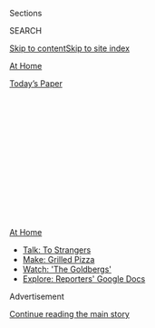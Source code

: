 <div id="app">

<div>

<div>

<div>

<div class="NYTAppHideMasthead css-1q2w90k e1suatyy0">

<div class="section css-ui9rw0 e1suatyy2">

<div class="css-eph4ug er09x8g0">

<div class="css-6n7j50">

</div>

<span class="css-1dv1kvn">Sections</span>

<div class="css-10488qs">

<span class="css-1dv1kvn">SEARCH</span>

</div>

[Skip to content](#site-content)[Skip to site index](#site-index)

</div>

<div id="masthead-section-label" class="css-1wr3we4 eaxe0e00">

[At
Home](https://www.nytimes.com/spotlight/at-home)

</div>

<div class="css-10698na e1huz5gh0">

</div>

</div>

<div id="masthead-bar-one" class="section hasLinks css-15hmgas e1csuq9d3">

<div class="css-uqyvli e1csuq9d0">

</div>

<div class="css-1uqjmks e1csuq9d1">

</div>

<div class="css-9e9ivx">

[](https://myaccount.nytimes.com/auth/login?response_type=cookie&client_id=vi)

</div>

<div class="css-1bvtpon e1csuq9d2">

[Today’s
Paper](https://www.nytimes.com/section/todayspaper)

</div>

</div>

</div>

</div>

<div data-aria-hidden="false">

<div id="site-content" data-role="main">

<div>

<div class="css-1aor85t" style="opacity:0.000000001;z-index:-1;visibility:hidden">

<div class="css-1hqnpie">

<div class="css-epjblv">

<span class="css-17xtcya">[At
Home](/spotlight/at-home)</span><span class="css-x15j1o">|</span><span class="css-fwqvlz">How
to Stay Safer on Mass
Transit</span>

</div>

<div class="css-k008qs">

<div class="css-1iwv8en">

<span class="css-18z7m18"></span>

<div>

</div>

</div>

<span class="css-1n6z4y">https://nyti.ms/30k8YP9</span>

<div class="css-1705lsu">

<div class="css-4xjgmj">

<div class="css-4skfbu" data-role="toolbar" data-aria-label="Social Media Share buttons, Save button, and Comments Panel with current comment count" data-testid="share-tools">

  - 
  - 
  - 
  - 
    
    <div class="css-6n7j50">
    
    </div>

  - 

</div>

</div>

</div>

</div>

</div>

</div>

<div id="NYT_TOP_BANNER_REGION" class="css-13pd83m">

<div>

<div id="maps-athome-menu" class="section interactive-content interactive-size-medium css-1edisqu">

<div class="css-17ih8de interactive-body">

<div class="at-home-nav__innerContainer">

<div class="at-home-nav__title">

[At
Home](https://www.nytimes.com/spotlight/at-home?action=click&pgtype=Article&state=default&region=TOP_BANNER&context=at_home_menu)

</div>

  - [Talk: To
    Strangers](https://www.nytimes.com/2020/08/03/well/family/the-benefits-of-talking-to-strangers.html?action=click&pgtype=Article&state=default&region=TOP_BANNER&context=at_home_menu)
  - [Make: Grilled
    Pizza](https://www.nytimes.com/2020/08/01/at-home/coronavirus-make-pizza-on-a-grill.html?action=click&pgtype=Article&state=default&region=TOP_BANNER&context=at_home_menu)
  - [Watch: 'The
    Goldbergs'](https://www.nytimes.com/2020/07/31/arts/television/goldbergs-abc-stream.html?action=click&pgtype=Article&state=default&region=TOP_BANNER&context=at_home_menu)
  - [Explore: Reporters' Google
    Docs](https://www.nytimes.com/interactive/2020/at-home/even-more-reporters-editors-diaries-lists-recommendations.html?action=click&pgtype=Article&state=default&region=TOP_BANNER&context=at_home_menu)

</div>

</div>

</div>

</div>

</div>

<div id="top-wrapper" class="css-1sy8kpn">

<div id="top-slug" class="css-l9onyx">

Advertisement

</div>

[Continue reading the main
story](#after-top)

<div class="ad top-wrapper" style="text-align:center;height:100%;display:block;min-height:250px">

<div id="top" class="place-ad" data-position="top" data-size-key="top">

</div>

</div>

<div id="after-top">

</div>

</div>

<div>

<div id="sponsor-wrapper" class="css-1hyfx7x">

<div id="sponsor-slug" class="css-19vbshk">

Supported by

</div>

[Continue reading the main
story](#after-sponsor)

<div id="sponsor" class="ad sponsor-wrapper" style="text-align:center;height:100%;display:block">

</div>

<div id="after-sponsor">

</div>

</div>

<div class="css-186x18t">

</div>

<div class="css-1vkm6nb ehdk2mb0">

# How to Stay Safer on Mass Transit

</div>

Timing your trip strategically, using contactless payments and not
eating onboard are some of the things to keep in
mind.

<div class="css-79elbk" data-testid="photoviewer-wrapper">

<div class="css-z3e15g" data-testid="photoviewer-wrapper-hidden">

</div>

<div class="css-1a48zt4 ehw59r15" data-testid="photoviewer-children">

![<span class="css-cnj6d5 e1z0qqy90" itemprop="copyrightHolder"><span class="css-1ly73wi e1tej78p0">Credit...</span><span><span>Mark
Wickens for The New York
Times</span></span></span>](https://static01.nyt.com/images/2020/07/31/multimedia/31ah-transportation1/31ah-transportation1-articleLarge.jpg?quality=75&auto=webp&disable=upscale)

</div>

</div>

<div class="css-18e8msd">

<div class="css-vp77d3 epjyd6m0">

<div class="css-1baulvz">

By [<span class="css-1baulvz last-byline" itemprop="name">Katherine
Cusumano</span>](https://www.nytimes.com/by/katherine-cusumano)

</div>

</div>

  - 
    
    <div class="css-ld3wwf e16638kd2">
    
    Published Aug. 1, 2020Updated Aug. 3,
    2020
    
    </div>

  - 
    
    <div class="css-4xjgmj">
    
    <div class="css-pvvomx" data-role="toolbar" data-aria-label="Social Media Share buttons, Save button, and Comments Panel with current comment count" data-testid="share-tools">
    
      - 
      - 
      - 
      - 
        
        <div class="css-6n7j50">
        
        </div>
    
      - 
    
    </div>
    
    </div>

</div>

</div>

<div class="section meteredContent css-1r7ky0e" name="articleBody" itemprop="articleBody">

<div class="css-1fanzo5 StoryBodyCompanionColumn">

<div class="css-53u6y8">

In cities across the country, ridership on public transportation has
dropped precipitously as people have stayed home to help prevent the
spread of the coronavirus. But for some, continuing to take mass transit
was never optional. Many essential workers who cannot work remotely or
don’t drive have continued to ride buses, trains and ferries; they are
disproportionately people of color and the earners of lower incomes.

“The pandemic itself has changed the profile of who’s using the services
and what they’re using them for,” said Brian Taylor, a professor of
urban planning and public policy at the University of California, Los
Angeles. “It is mostly riders without other options who are coming back
to public transit so far” — that is, if they ever stopped riding. (The
school’s Institute of Transportation Studies, which Dr. Taylor directs,
is studying the effects of the pandemic on transportation, including on
public transit ridership, operations and finance.)

In some areas, ridership is now rebounding as businesses and workplaces
reopen: Last week in New York, subway ridership [was down
by](https://new.mta.info/coronavirus/ridership) 70 to 80 percent — but
that’s compared with as much as 93 percent in April. And thanks to the
Metropolitan Transportation Authority’s new cleaning protocols (and
suspended service between 1 a.m. and 5 a.m. for sanitizing), the trains
sparkle.

“At the beginning, they were thought of as sort of virus trains,” said
Sarah M. Kaufman, the associate director of the Rudin Center for
Transportation at New York University. That has been largely disproved;
in Paris and Tokyo, for example, the cities’ crowded trains have not
been linked to outbreak clusters. (Transit workers, though, have
suffered a steep toll: In New York, 131 M.T.A. workers
[have](https://www.nytimes.com/interactive/2020/07/26/nyregion/nyc-covid-19-mta-transit-workers.html)
died and more than 4,000 have tested positive for the virus. Some
employees [have
cited](https://www.nytimes.com/2020/04/08/nyregion/coronavirus-nyc-mta-subway.html)
a lack of widespread mask-wearing and social distancing early in the
pandemic.)

</div>

</div>

<div class="css-1fanzo5 StoryBodyCompanionColumn">

<div class="css-53u6y8">

So as traffic picks up again, on the streets and underground, what are
the best strategies to stay safe while commuting and making essential
trips? Here, a few experts weigh in.

### Choose your method wisely.

If you plan to go somewhere, evaluate which means of transportation
poses the least risk to yourself and others. “The more that you can be
in open air and the farther you can be from other people and the less
likely that other people will be without a mask is the safest way to
go,” said Robyn Gershon, a professor of epidemiology at New York
University focused on occupational and environmental safety. Dr. Gershon
and a team of scientists are working with TWU Local 100, a transit union
in New York that represents roughly 46,000 bus and subway workers, to
study the impact of the outbreak on its members.

Take into account how long you’ll be waiting for your chosen vessel to
arrive, she explained, and whether the terminal or station is inside or
outside. You could get to the ferry dock early, for instance, to ensure
that you get a seat on the upper deck in the open air; even inside,
there’s probably ample air circulation and space to [spread
out](https://twitter.com/vinbarone/status/1270470612071440386). If
you’re riding the bus, try to sit near a window, and keep it open.
Don’t do this on the subway, though: New York’s underground tunnels
are “full of steel dust and asbestos,” Ms. Kaufman explained. Choose the
escalator or stairs over the elevator if you can.

Or travel by bicycle. The use of bike-share programs in New York and
Chicago has
[ballooned](https://www.nytimes.com/2020/03/14/nyregion/coronavirus-nyc-bike-commute.html);
by June, Citi Bike had nearly [180,000 active
users](https://d21xlh2maitm24.cloudfront.net/nyc/June-2020-Citi-Bike-Monthly-Report.pdf?mtime=20200722104600)
— across Manhattan, Brooklyn, Queens, the Bronx and Jersey City — and
bikes became [difficult to
buy](https://www.nytimes.com/2020/05/18/nyregion/bike-shortage-coronavirus.html)
throughout the country. “My bike has been getting a lot more miles than
it ever has before,” said Dr. Mirna Mohanraj, a pulmonary and critical
care specialist at Mount Sinai Morningside, who has been riding all over
Manhattan, including some morning trips to Central Park, and into the
Bronx and Brooklyn.

</div>

</div>

<div class="css-1fanzo5 StoryBodyCompanionColumn">

<div class="css-53u6y8">

Most important, “if anyone has any symptoms or thinks they’re sick, they
should not take public transportation,” said Dr. Georges Benjamin, the
executive director of the American Public Health Association. Instead,
they should stay home and get in touch with their
doctor.

</div>

</div>

<div class="css-79elbk" data-testid="photoviewer-wrapper">

<div class="css-z3e15g" data-testid="photoviewer-wrapper-hidden">

</div>

<div class="css-1a48zt4 ehw59r15" data-testid="photoviewer-children">

![<span class="css-cnj6d5 e1z0qqy90" itemprop="copyrightHolder"><span class="css-1ly73wi e1tej78p0">Credit...</span><span>Marc
A.
Hermann/MTA</span></span>](https://static01.nyt.com/images/2020/07/31/multimedia/31ah-transportation2/31ah-transportation2-articleLarge.jpg?quality=75&auto=webp&disable=upscale)

</div>

</div>

<div class="css-1fanzo5 StoryBodyCompanionColumn">

<div class="css-53u6y8">

### Pack well, but don’t overdo it.

Don’t leave home without a bottle of hand sanitizer that’s at least 60
percent alcohol and disinfectant wipes to clean your phone, which is a
germ magnet. And anytime you’re in close quarters with other people,
wear your mask, which “protects you from them and them from you,” Dr.
Benjamin said.

Some transportation agencies have made this easier by installing
sanitizer dispensers and offering masks. In San Francisco, Bay Area
Rapid Transit agents have distributed masks to riders [at stations
across the city](https://twitter.com/SFBART/status/1280632009560174592),
and in Portland, Ore., mask dispensers have been added to TriMet buses
and trains. The M.T.A. recently formed a volunteer “mask force” — clad
in unmissable yellow shirts — who roam the subways and buses handing out
free masks.

Don’t bring more than necessary: More than ever, Dr. Gershon said, you
don’t want to leave your bag sitting on the floor, saddling you with yet
another thing you should disinfect.

### Be strategic about your timing.

In Boston, the Massachusetts Bay Transportation Authority has
[introduced](https://www.mbta.com/projects/crowding-information-riders)
a real-time congestion tracker for more than 30 bus lines, with a simple
taxonomy (“not crowded,” “some crowding,” “crowded”), in an effort to
help riders make informed decisions about their travel times. The M.T.A.
is putting in effect a similar program:
[Onbuses](http://www.mta.info/press-release/nyc-transit/mta-announces-new-real-time-bus-ridership-tracker-web-and-app-0),
sensors count the number of passengers, which is then communicated to
potential riders through the agency’s app.

Regardless of whether your local transit network makes such data
available, you can attempt to avoid typically crowded times. Find out if
your employer will allow for more flexible hours so you can circumvent,
and not contribute to, the rush-hour crush. (During the 1918 flu
pandemic, the health commissioner
[directed](https://www.reuters.com/article/us-health-coronavirus-usa-subway/as-in-1918-new-york-may-use-staggered-work-hours-to-keep-subway-safe-idUSKBN22W1D2)
New York businesses to stagger commutes by just 15 minutes to reduce
crowds on transit and at office buildings.)

Continue to work remotely if you can to reduce crowding for essential
workers and others who are obligated to commute. And if you’re planning
to take public transit to run errands or socialize, or for any other
nonwork-related purpose, travel during off-peak
hours.

</div>

</div>

<div class="css-79elbk" data-testid="photoviewer-wrapper">

<div class="css-z3e15g" data-testid="photoviewer-wrapper-hidden">

</div>

<div class="css-1a48zt4 ehw59r15" data-testid="photoviewer-children">

<div class="css-1xdhyk6 erfvjey0">

<span class="css-1ly73wi e1tej78p0">Image</span>

<div class="css-zjzyr8">

<div data-testid="lazyimage-container" style="height:257.77777777777777px">

</div>

</div>

</div>

<span class="css-cnj6d5 e1z0qqy90" itemprop="copyrightHolder"><span class="css-1ly73wi e1tej78p0">Credit...</span><span>Mark
Wickens for The New York Times</span></span>

</div>

</div>

<div class="css-1fanzo5 StoryBodyCompanionColumn">

<div class="css-53u6y8">

### Avoid touching communal surfaces.

Keep your hands off the subway poles and rails to the ferry deck or onto
the bus. Don’t touch the turnstile as you move through it; stay away
from touch screens, keypads and elevator buttons. Make contactless
payments if they’re offered, and skip the paper tickets.

Though surface contamination is
[not](https://www.nytimes.com/2020/05/22/health/cdc-coronavirus-touching-surfaces.html)
the main way people contract Covid-19, Dr. Benjamin nevertheless
recommended washing your hands before departing on your journey and
again upon reaching your destination, in addition to sanitizing
frequently throughout. Think, too, about skipping the gloves, which can
pick up germs on one surface and spread them to another.

### Follow the directions.

Take note of the decals on the floor and signs you may see shepherding
you through the station, an effort by some operators — like the Chicago
Transit Authority — to reduce the number of people crossing paths and
decrease crowding. Riders should be “spreading ourselves out still so
we’re not packed in like sardines,” as Dr. Gershon put it, including
spacing out along the subway platform.

If you’re driving onto the ferry, the Washington State Department of
Transportation, which manages the largest ferry system in the United
States, recommends remaining in your car for the duration of your trip.
And if you’re boarding the bus, enter from the rear, to avoid shedding
respiratory droplets on the driver and other passengers. Many bus
systems, including those in Philadelphia and Minneapolis, have been
encouraging passengers to enter from the back for that precise reason.

### Don’t eat, and keep the volume down.

It might already be an unspoken norm on public transit, but it’s a good
public health practice, too: Don’t eat onboard, as eating can carry
particles from a surface to your face. “Once you’ve gotten into a public
setting, no matter how well sanitized you are, we’re touching things,”
Dr. Mohanraj said. “You’re risking putting whatever’s on your hand in
contact with your mouth, your nose, your eyes.” Besides, you’d have to
take off your mask.

Avoid extensive conversations, too; talking, and singing, sprays
aerosolized droplets that can carry virus particles. [In
Tokyo](https://www.sciencemag.org/news/2020/05/japan-ends-its-covid-19-state-emergency),
many riders were already accustomed to wearing masks and rarely talking;
these practices became universal with the pandemic’s onset.

</div>

</div>

<div class="css-1fanzo5 StoryBodyCompanionColumn">

<div class="css-53u6y8">

And most of all, respect your transit operator. Bus drivers, for
example, have been verbally and physically assaulted for enforcing mask
rules. “It’s just unconscionable,” Dr. Gershon said. “Nobody should have
to be afraid to go to work.”

</div>

</div>

<div>

</div>

</div>

<div>

</div>

<div>

</div>

<div>

</div>

<div>

<div id="bottom-wrapper" class="css-1ede5it">

<div id="bottom-slug" class="css-l9onyx">

Advertisement

</div>

[Continue reading the main
story](#after-bottom)

<div id="bottom" class="ad bottom-wrapper" style="text-align:center;height:100%;display:block;min-height:90px">

</div>

<div id="after-bottom">

</div>

</div>

</div>

</div>

</div>

## Site Index

<div>

</div>

## Site Information Navigation

  - [© <span>2020</span> <span>The New York Times
    Company</span>](https://help.nytimes.com/hc/en-us/articles/115014792127-Copyright-notice)

<!-- end list -->

  - [NYTCo](https://www.nytco.com/)
  - [Contact
    Us](https://help.nytimes.com/hc/en-us/articles/115015385887-Contact-Us)
  - [Work with us](https://www.nytco.com/careers/)
  - [Advertise](https://nytmediakit.com/)
  - [T Brand Studio](http://www.tbrandstudio.com/)
  - [Your Ad
    Choices](https://www.nytimes.com/privacy/cookie-policy#how-do-i-manage-trackers)
  - [Privacy](https://www.nytimes.com/privacy)
  - [Terms of
    Service](https://help.nytimes.com/hc/en-us/articles/115014893428-Terms-of-service)
  - [Terms of
    Sale](https://help.nytimes.com/hc/en-us/articles/115014893968-Terms-of-sale)
  - [Site
    Map](https://spiderbites.nytimes.com)
  - [Help](https://help.nytimes.com/hc/en-us)
  - [Subscriptions](https://www.nytimes.com/subscription?campaignId=37WXW)

</div>

</div>

</div>

</div>
